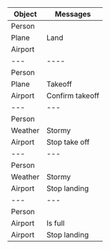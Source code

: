 |Object | Messages|
|---   |--- |
|Person |     |
|Plane | Land|
|Airport|    |
|---|----|
|Person |     |
|Plane   |Takeoff|
|Airport | Confirm takeoff|
|---|---|
|Person|     |
|Weather | Stormy|
|Airport | Stop take off|
|---|---|
|Person |  |
|Weather | Stormy|
|Airport | Stop landing|
|---   |---  |
|Person |   |
|Airport | Is full|
|Airport | Stop landing|

